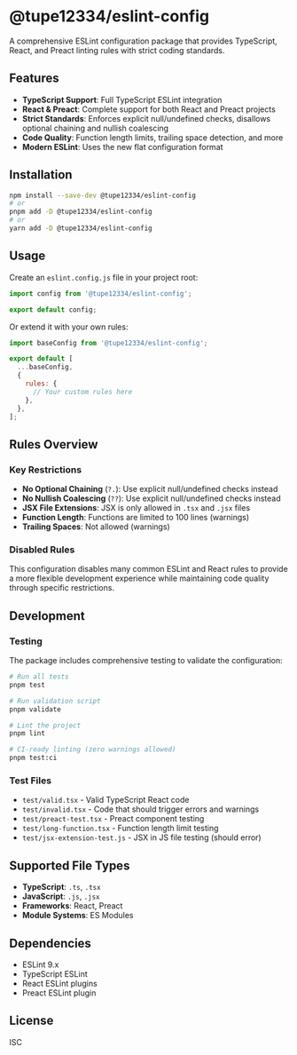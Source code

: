 # @tupe12334/eslint-config

A comprehensive ESLint configuration package that provides TypeScript, React, and Preact linting rules with strict coding standards.

## Features

- **TypeScript Support**: Full TypeScript ESLint integration
- **React & Preact**: Complete support for both React and Preact projects
- **Strict Standards**: Enforces explicit null/undefined checks, disallows optional chaining and nullish coalescing
- **Code Quality**: Function length limits, trailing space detection, and more
- **Modern ESLint**: Uses the new flat configuration format

## Installation

```bash
npm install --save-dev @tupe12334/eslint-config
# or
pnpm add -D @tupe12334/eslint-config
# or
yarn add -D @tupe12334/eslint-config
```

## Usage

Create an `eslint.config.js` file in your project root:

```javascript
import config from '@tupe12334/eslint-config';

export default config;
```

Or extend it with your own rules:

```javascript
import baseConfig from '@tupe12334/eslint-config';

export default [
  ...baseConfig,
  {
    rules: {
      // Your custom rules here
    },
  },
];
```

## Rules Overview

### Key Restrictions
- **No Optional Chaining** (`?.`): Use explicit null/undefined checks instead
- **No Nullish Coalescing** (`??`): Use explicit null/undefined checks instead
- **JSX File Extensions**: JSX is only allowed in `.tsx` and `.jsx` files
- **Function Length**: Functions are limited to 100 lines (warnings)
- **Trailing Spaces**: Not allowed (warnings)

### Disabled Rules
This configuration disables many common ESLint and React rules to provide a more flexible development experience while maintaining code quality through specific restrictions.

## Development

### Testing

The package includes comprehensive testing to validate the configuration:

```bash
# Run all tests
pnpm test

# Run validation script
pnpm validate

# Lint the project
pnpm lint

# CI-ready linting (zero warnings allowed)
pnpm test:ci
```

### Test Files

- `test/valid.tsx` - Valid TypeScript React code
- `test/invalid.tsx` - Code that should trigger errors and warnings
- `test/preact-test.tsx` - Preact component testing
- `test/long-function.tsx` - Function length limit testing
- `test/jsx-extension-test.js` - JSX in JS file testing (should error)

## Supported File Types

- **TypeScript**: `.ts`, `.tsx`
- **JavaScript**: `.js`, `.jsx`
- **Frameworks**: React, Preact
- **Module Systems**: ES Modules

## Dependencies

- ESLint 9.x
- TypeScript ESLint
- React ESLint plugins
- Preact ESLint plugin

## License

ISC